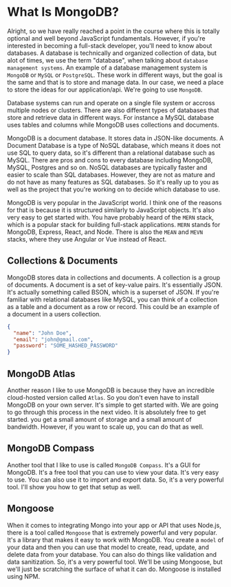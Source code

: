 # What Is MongoDB?

Alright, so we have really reached a point in the course where this is totally optional and well beyond JavaScript fundamentals. However, if you're interested in becoming a full-stack developer, you'll need to know about databases. A database is technically and organized collection of data, but alot of times, we use the term "database", when talking about `database management systems`. An example of a database management system is `MongoDB` or `MySQL` or `PostgreSQL`. These work in different ways, but the goal is the same and that is to store and manage data. In our case, we need a place to store the ideas for our application/api. We're going to use `MongoDB`. 

Database systems can run and operate on a single file system or accross multiple nodes or clusters. There are also different types of databases that store and retrieve data in different ways. For instance a MySQL database uses tables and columns while MongoDB uses collections and documents.

MongoDB is a document database. It stores data in JSON-like documents. A Document Database is a type of NoSQL database, which means it does not use SQL to query data, so it's different than a relational database such as MySQL. There are pros and cons to every database including MongoDB, MySQL, Postgres and so on. NoSQL databases are typically faster and easier to scale than SQL databases. However, they are not as mature and do not have as many features as SQL databases. So it's really up to you as well as the project that you're working on to decide which database to use.

MongoDB is very popular in the JavaScript world. I think one of the reasons for that is because it is structured similarly to JavaScript objects. It's also very easy to get started with. You have probably heard of the `MERN` stack, which is a popular stack for building full-stack applications. `MERN` stands for MongoDB, Express, React, and Node. There is also the `MEAN` and `MEVN` stacks, where they use Angular or Vue instead of React.

## Collections & Documents

MongoDB stores data in collections and documents. A collection is a group of documents. A document is a set of key-value pairs. It's essentially JSON. It's actually something called BSON, which is a superset of JSON.  If you're familiar with relational databases like MySQL, you can think of a collection as a table and a document as a row or record. This could be an example of a document in a users collection.

```json
{
  "name": "John Doe",
  "email": "john@gmail.com",
  "password": "SOME_HASHED_PASSWORD"
}
```

## MongoDB Atlas

Another reason I like to use MongoDB is because they have an incredible cloud-hosted version called `Atlas`. So you don't even have to install MongoDB on your own server. It's simple to get started with. We are going to go through this process in the next video. It is absolutely free to get started. you get a small amount of storage and a small amount of bandwidth. However, if you want to scale up, you can do that as well.

## MongoDB Compass

Another tool that I like to use is called `MongoDB Compass`. It's a GUI for MongoDB. It's a free tool that you can use to view your data. It's very easy to use. You can also use it to import and export data. So, it's a very powerful tool. I'll show you how to get that setup as well.

## Mongoose

When it comes to integrating Mongo into your app or API that uses Node.js, there is a tool called `Mongoose` that is extremely powerful and very popular. It's a library that makes it easy to work with MongoDB. You create a `model` of your data and then you can use that model to create, read, update, and delete data from your database. You can also do things like validation and data sanitization. So, it's a very powerful tool. We'll be using Mongoose, but we'll just be scratching the surface of what it can do. Mongoose is installed using NPM.
